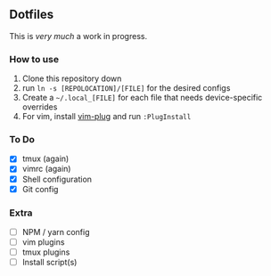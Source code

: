 ## Dotfiles
This is _very much_ a work in progress.

### How to use
1. Clone this repository down
2. run `ln -s [REPOLOCATION]/[FILE]` for the desired configs
3. Create a `~/.local_[FILE]` for each file that needs device-specific overrides
4. For vim, install [vim-plug](https://github.com/junegunn/vim-plug) and run `:PlugInstall`

### To Do
- [x] tmux (again)
- [x] vimrc (again)
- [x] Shell configuration
- [x] Git config

### Extra
- [ ] NPM / yarn config
- [ ] vim plugins
- [ ] tmux plugins
- [ ] Install script(s)
